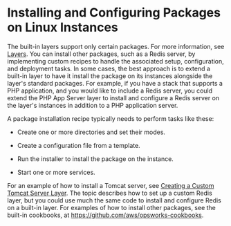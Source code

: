# Installing and Configuring Packages on Linux Instances<a name="workingcookbook-extend-package"></a>

The built\-in layers support only certain packages\. For more information, see [Layers](workinglayers.md)\. You can install other packages, such as a Redis server, by implementing custom recipes to handle the associated setup, configuration, and deployment tasks\. In some cases, the best approach is to extend a built\-in layer to have it install the package on its instances alongside the layer's standard packages\. For example, if you have a stack that supports a PHP application, and you would like to include a Redis server, you could extend the PHP App Server layer to install and configure a Redis server on the layer's instances in addition to a PHP application server\.

A package installation recipe typically needs to perform tasks like these:

+ Create one or more directories and set their modes\.

+ Create a configuration file from a template\.

+ Run the installer to install the package on the instance\.

+ Start one or more services\.

For an example of how to install a Tomcat server, see [Creating a Custom Tomcat Server Layer](create-custom.md)\. The topic describes how to set up a custom Redis layer, but you could use much the same code to install and configure Redis on a built\-in layer\. For examples of how to install other packages, see the built\-in cookbooks, at [https://github\.com/aws/opsworks\-cookbooks](https://github.com/aws/opsworks-cookbooks)\.